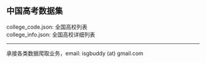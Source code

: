 中国高考数据集
-------------
college_code.json: 全国高校列表  
college_info.json: 全国高校详细列表 

---
承接各类数据爬取业务，email: isgbuddy (at) gmail.com
